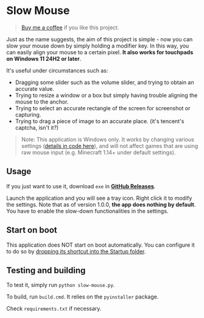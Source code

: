 Slow Mouse
====

> [Buy me a coffee](https://afdian.net/a/yezhiyi9670) if you like this project.

Just as the name suggests, the aim of this project is simple - now you can slow your mouse down by simply holding a modifier key. In this way, you can easily align your mouse to a certain pixel. **It also works for touchpads on Windows 11 24H2 or later**.

It's useful under circumstances such as:

- Dragging some slider such as the volume slider, and trying to obtain an accurate value.
- Trying to resize a window or a box but simply having trouble aligning the mouse to the anchor.
- Trying to select an accurate rectangle of the screen for screenshot or capturing.
- Trying to drag a piece of image to an accurate place. (it's tencent's captcha, isn't it?)

> Note: This application is Windows only. It works by changing various settings ([details in code here](./app/winparam_values.py)), and will not affect games that are using raw mouse input (e.g. Minecraft 1.14+ under default settings).

## Usage

If you just want to use it, download `exe` in [**GitHub Releases**](https://github.com/yezhiyi9670/slow-mouse/releases).

Launch the application and you will see a tray icon. Right click it to modify the settings. Note that as of version 1.0.0, **the app does nothing by default**. You have to enable the slow-down functionalities in the settings.

## Start on boot

This application does NOT start on boot automatically. You can configure it to do so by [dropping its shortcut into the Startup folder](https://cn.bing.com/search?q=Add+shortcut+to+startup).

## Testing and building

To test it, simply run `python slow-mouse.py`.

To build, run `build.cmd`. It relies on the `pyinstaller` package.

Check `requirements.txt` if necessary.
